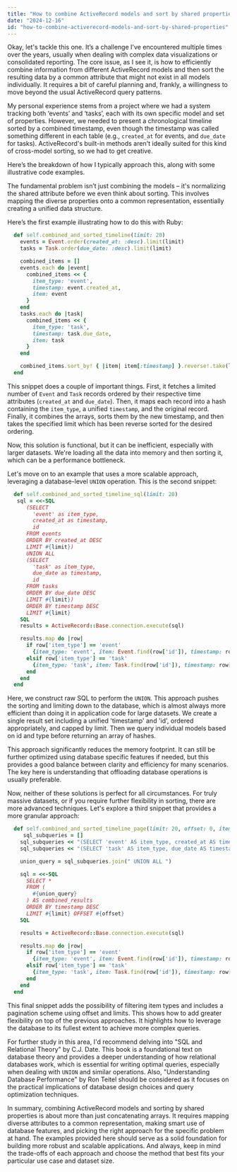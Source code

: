 ```yaml
---
title: "How to combine ActiveRecord models and sort by shared properties?"
date: "2024-12-16"
id: "how-to-combine-activerecord-models-and-sort-by-shared-properties"
---
```


Okay, let's tackle this one. It’s a challenge I've encountered multiple times over the years, usually when dealing with complex data visualizations or consolidated reporting. The core issue, as I see it, is how to efficiently combine information from different ActiveRecord models and then sort the resulting data by a common attribute that might not exist in all models individually. It requires a bit of careful planning and, frankly, a willingness to move beyond the usual ActiveRecord query patterns.

My personal experience stems from a project where we had a system tracking both ‘events’ and ‘tasks’, each with its own specific model and set of properties. However, we needed to present a chronological timeline sorted by a combined timestamp, even though the timestamp was called something different in each table (e.g., `created_at` for events, and `due_date` for tasks). ActiveRecord's built-in methods aren't ideally suited for this kind of cross-model sorting, so we had to get creative.

Here’s the breakdown of how I typically approach this, along with some illustrative code examples.

The fundamental problem isn’t just combining the models – it's normalizing the shared attribute before we even think about sorting. This involves mapping the diverse properties onto a common representation, essentially creating a unified data structure.

Here’s the first example illustrating how to do this with Ruby:

```ruby
  def self.combined_and_sorted_timeline(limit: 20)
    events = Event.order(created_at: :desc).limit(limit)
    tasks = Task.order(due_date: :desc).limit(limit)

    combined_items = []
    events.each do |event|
      combined_items << {
        item_type: 'event',
        timestamp: event.created_at,
        item: event
      }
    end
    tasks.each do |task|
      combined_items << {
        item_type: 'task',
        timestamp: task.due_date,
        item: task
      }
    end

    combined_items.sort_by! { |item| item[:timestamp] }.reverse!.take(limit)
  end
```

This snippet does a couple of important things. First, it fetches a limited number of `Event` and `Task` records ordered by their respective time attributes (`created_at` and `due_date`). Then, it maps each record into a hash containing the `item_type`, a unified `timestamp`, and the original record. Finally, it combines the arrays, sorts them by the new timestamp, and then takes the specified limit which has been reverse sorted for the desired ordering.

Now, this solution is functional, but it can be inefficient, especially with larger datasets. We're loading all the data into memory and then sorting it, which can be a performance bottleneck.

Let's move on to an example that uses a more scalable approach, leveraging a database-level `UNION` operation. This is the second snippet:

```ruby
  def self.combined_and_sorted_timeline_sql(limit: 20)
   sql = <<-SQL
      (SELECT
        'event' as item_type,
        created_at as timestamp,
        id
      FROM events
      ORDER BY created_at DESC
      LIMIT #{limit})
      UNION ALL
      (SELECT
        'task' as item_type,
        due_date as timestamp,
        id
      FROM tasks
      ORDER BY due_date DESC
      LIMIT #{limit})
      ORDER BY timestamp DESC
      LIMIT #{limit}
    SQL
    results = ActiveRecord::Base.connection.execute(sql)

    results.map do |row|
      if row['item_type'] == 'event'
        {item_type: 'event', item: Event.find(row['id']), timestamp: row['timestamp']}
      elsif row['item_type'] == 'task'
        {item_type: 'task', item: Task.find(row['id']), timestamp: row['timestamp']}
      end
    end
  end
```

Here, we construct raw SQL to perform the `UNION`. This approach pushes the sorting and limiting down to the database, which is almost always more efficient than doing it in application code for large datasets. We create a single result set including a unified 'timestamp' and 'id', ordered appropriately, and capped by limit. Then we query individual models based on id and type before returning an array of hashes.

This approach significantly reduces the memory footprint. It can still be further optimized using database specific features if needed, but this provides a good balance between clarity and efficiency for many scenarios. The key here is understanding that offloading database operations is usually preferable.

Now, neither of these solutions is perfect for all circumstances. For truly massive datasets, or if you require further flexibility in sorting, there are more advanced techniques. Let's explore a third snippet that provides a more granular approach:

```ruby
  def self.combined_and_sorted_timeline_page(limit: 20, offset: 0, item_type_filter: nil)
     sql_subqueries = []
    sql_subqueries << "(SELECT 'event' AS item_type, created_at AS timestamp, id FROM events ORDER BY created_at DESC LIMIT #{limit})" unless item_type_filter == 'task'
    sql_subqueries << "(SELECT 'task' AS item_type, due_date AS timestamp, id FROM tasks ORDER BY due_date DESC LIMIT #{limit})" unless item_type_filter == 'event'

    union_query = sql_subqueries.join(" UNION ALL ")

    sql = <<-SQL
      SELECT *
      FROM (
        #{union_query}
      ) AS combined_results
      ORDER BY timestamp DESC
      LIMIT #{limit} OFFSET #{offset}
    SQL

    results = ActiveRecord::Base.connection.execute(sql)

    results.map do |row|
      if row['item_type'] == 'event'
        {item_type: 'event', item: Event.find(row['id']), timestamp: row['timestamp']}
      elsif row['item_type'] == 'task'
        {item_type: 'task', item: Task.find(row['id']), timestamp: row['timestamp']}
      end
    end
  end
```

This final snippet adds the possibility of filtering item types and includes a pagination scheme using offset and limits. This shows how to add greater flexibility on top of the previous approaches. It highlights how to leverage the database to its fullest extent to achieve more complex queries.

For further study in this area, I'd recommend delving into "SQL and Relational Theory" by C.J. Date. This book is a foundational text on database theory and provides a deeper understanding of how relational databases work, which is essential for writing optimal queries, especially when dealing with `UNION` and similar operations. Also, "Understanding Database Performance" by Ron Teitel should be considered as it focuses on the practical implications of database design choices and query optimization techniques.

In summary, combining ActiveRecord models and sorting by shared properties is about more than just concatenating arrays. It requires mapping diverse attributes to a common representation, making smart use of database features, and picking the right approach for the specific problem at hand. The examples provided here should serve as a solid foundation for building more robust and scalable applications. And always, keep in mind the trade-offs of each approach and choose the method that best fits your particular use case and dataset size.
